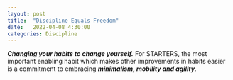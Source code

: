 ```yaml
---
layout: post
title:  "Discipline Equals Freedom"
date:   2022-04-08 4:30:00
categories: Discipline
---
```


***Changing your habits to change yourself.*** For STARTERS, the most important enabling habit which makes other improvements in habits easier is a commitment to embracing ***minimalism, mobility and agility***.
